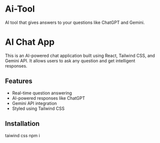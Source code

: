 # Ai-Tool
AI tool that gives answers to your questions like ChatGPT and Gemini.

# AI Chat App

This is an AI-powered chat application built using React, Tailwind CSS, and Gemini API. It allows users to ask any question and get intelligent responses.

## Features
- Real-time question answering
- AI-powered responses like ChatGPT
- Gemini API integration
- Styled using Tailwind CSS

## Installation
taiwind css 
npm i 

